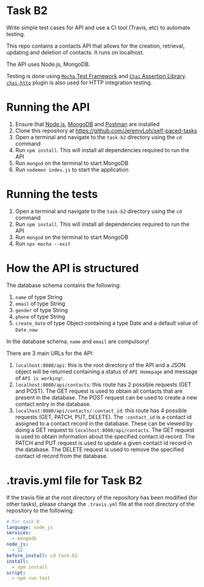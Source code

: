 # Task B2

Write simple test cases for API and use a CI tool (Travis, etc) to automate testing.

This repo contains a contacts API that allows for the creation, retrieval, updating and deletion of contacts. It runs on localhost.

The API uses Node.js, MongoDB.

Testing is done using [`Mocha` Test Framework](https://mochajs.org/) and [`Chai` Assertion Library](https://www.chaijs.com/). [`chai-http`](https://www.chaijs.com/plugins/chai-http/) plugin is also used for HTTP integration testing.

# Running the API

1. Ensure that [Node.js](https://nodejs.org/en/), [MongoDB](https://www.mongodb.com/try/download/community) and [Postman](https://www.postman.com/downloads/) are installed
1. Clone this repository at https://github.com/JeremyLoh/self-paced-tasks
1. Open a terminal and navigate to the `task-b2` directory using the `cd` command
1. Run `npm install`. This will install all dependencies required to run the API
1. Run `mongod` on the terminal to start MongoDB
1. Run `nodemon index.js` to start the application

# Running the tests

1. Open a terminal and navigate to the `task-b2` directory using the `cd` command
1. Run `npm install`. This will install all dependencies required to run the API
1. Run `mongod` on the terminal to start MongoDB
1. Run `npx mocha --exit`

# How the API is structured

The database schema contains the following:

1. `name` of type String
1. `email` of type String
1. `gender` of type String
1. `phone` of type String
1. `create_date` of type Object containing a type Date and a default value of `Date.now`

In the database schema, `name` and `email` are compulsory!

There are 3 main URLs for the API:

1. `localhost:8080/api`: this is the root directory of the API and a JSON object will be returned containing a status of `API Homepage` and message of `API is working!`.
1. `localhost:8080/api/contacts`: this route has 2 possible requests (GET and POST). The GET request is used to obtain all contacts that are present in the database. The POST request can be used to create a new contact entry in the database.
1. `localhost:8080/api/contacts/:contact_id`: this route has 4 possible requests (GET, PATCH, PUT, DELETE). The `:contact_id` is a contact id assigned to a contact record in the database. These can be viewed by doing a GET request to `localhost:8080/api/contacts`. The GET request is used to obtain information about the specified contact id record. The PATCH and PUT request is used to update a given contact id record in the database. The DELETE request is used to remove the specified contact id record from the database.

# .travis.yml file for Task B2

If the travis file at the root directory of the repository has been modified (for other tasks), please change the `.travis.yml` file at the root directory of the repository to the following:

```yaml
# For task B
language: node_js
services:
  - mongodb
node_js:
  - 12
before_install: cd task-b2
install:
  - npm install
script:
  - npm run test
```
